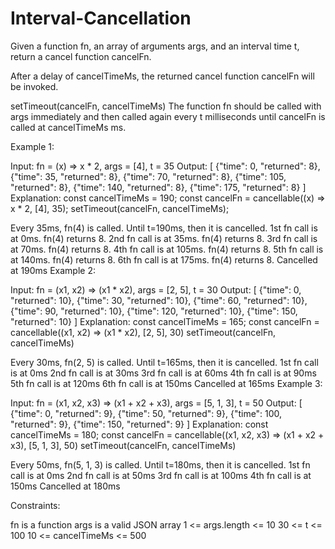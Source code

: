 # Interval-Cancellation

Given a function fn, an array of arguments args, and an interval time t, return a cancel function cancelFn.

After a delay of cancelTimeMs, the returned cancel function cancelFn will be invoked.

setTimeout(cancelFn, cancelTimeMs)
The function fn should be called with args immediately and then called again every t milliseconds until cancelFn is called at cancelTimeMs ms.

 

 

Example 1:

Input: fn = (x) => x * 2, args = [4], t = 35
Output: 
[
   {"time": 0, "returned": 8},
   {"time": 35, "returned": 8},
   {"time": 70, "returned": 8},
   {"time": 105, "returned": 8},
   {"time": 140, "returned": 8},
   {"time": 175, "returned": 8}
]
Explanation: 
const cancelTimeMs = 190;
const cancelFn = cancellable((x) => x * 2, [4], 35);
setTimeout(cancelFn, cancelTimeMs);

Every 35ms, fn(4) is called. Until t=190ms, then it is cancelled.
1st fn call is at 0ms. fn(4) returns 8.
2nd fn call is at 35ms. fn(4) returns 8.
3rd fn call is at 70ms. fn(4) returns 8.
4th fn call is at 105ms. fn(4) returns 8.
5th fn call is at 140ms. fn(4) returns 8.
6th fn call is at 175ms. fn(4) returns 8.
Cancelled at 190ms
Example 2:

Input: fn = (x1, x2) => (x1 * x2), args = [2, 5], t = 30
Output: 
[
   {"time": 0, "returned": 10},
   {"time": 30, "returned": 10},
   {"time": 60, "returned": 10},
   {"time": 90, "returned": 10},
   {"time": 120, "returned": 10},
   {"time": 150, "returned": 10}
]
Explanation: 
const cancelTimeMs = 165; 
const cancelFn = cancellable((x1, x2) => (x1 * x2), [2, 5], 30) 
setTimeout(cancelFn, cancelTimeMs)

Every 30ms, fn(2, 5) is called. Until t=165ms, then it is cancelled.
1st fn call is at 0ms 
2nd fn call is at 30ms 
3rd fn call is at 60ms 
4th fn call is at 90ms 
5th fn call is at 120ms 
6th fn call is at 150ms
Cancelled at 165ms
Example 3:

Input: fn = (x1, x2, x3) => (x1 + x2 + x3), args = [5, 1, 3], t = 50
Output: 
[
   {"time": 0, "returned": 9},
   {"time": 50, "returned": 9},
   {"time": 100, "returned": 9},
   {"time": 150, "returned": 9}
]
Explanation: 
const cancelTimeMs = 180;
const cancelFn = cancellable((x1, x2, x3) => (x1 + x2 + x3), [5, 1, 3], 50)
setTimeout(cancelFn, cancelTimeMs)

Every 50ms, fn(5, 1, 3) is called. Until t=180ms, then it is cancelled. 
1st fn call is at 0ms
2nd fn call is at 50ms
3rd fn call is at 100ms
4th fn call is at 150ms
Cancelled at 180ms
 

Constraints:

fn is a function
args is a valid JSON array
1 <= args.length <= 10
30 <= t <= 100
10 <= cancelTimeMs <= 500
